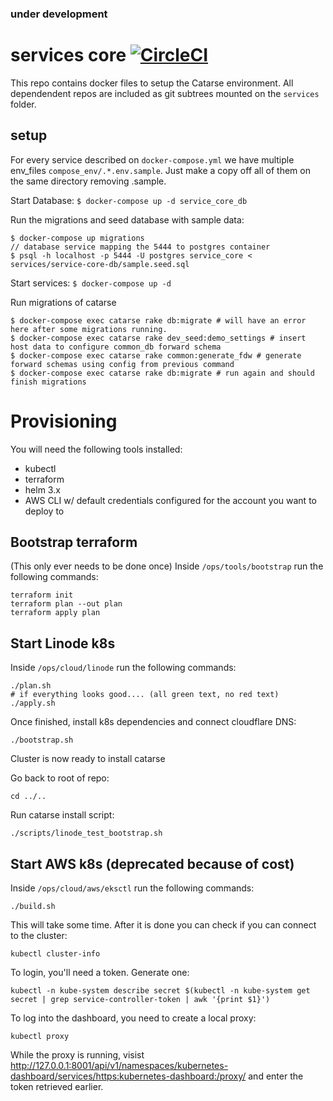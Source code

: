 ### under development

# services core [![CircleCI](https://circleci.com/gh/common-group/services-core.svg?style=svg)](https://circleci.com/gh/common-group/services-core)
This repo contains docker files to setup the Catarse environment. All dependendent repos are included as git subtrees mounted on the ```services``` folder.

## setup
For every service described on `docker-compose.yml` we have multiple env_files `compose_env/.*.env.sample`. Just make a copy off all of them on the same directory removing .sample.

Start Database:
`$ docker-compose up -d service_core_db`

Run the migrations and seed database with sample data:
```
$ docker-compose up migrations
// database service mapping the 5444 to postgres container
$ psql -h localhost -p 5444 -U postgres service_core < services/service-core-db/sample.seed.sql
```

Start services:
`$ docker-compose up -d`

Run migrations of catarse
```
$ docker-compose exec catarse rake db:migrate # will have an error here after some migrations running.
$ docker-compose exec catarse rake dev_seed:demo_settings # insert host data to configure common_db forward schema
$ docker-compose exec catarse rake common:generate_fdw # generate forward schemas using config from previous command
$ docker-compose exec catarse rake db:migrate # run again and should finish migrations
```

# Provisioning

You will need the following tools installed:
 - kubectl
 - terraform
 - helm 3.x
 - AWS CLI w/ default credentials configured for the account you want to deploy to

## Bootstrap terraform

(This only ever needs to be done once) Inside `/ops/tools/bootstrap` run the following commands:

```
terraform init
terraform plan --out plan
terraform apply plan
```

## Start Linode k8s

Inside `/ops/cloud/linode` run the following commands:

```
./plan.sh
# if everything looks good.... (all green text, no red text)
./apply.sh
```

Once finished, install k8s dependencies and connect cloudflare DNS:

```
./bootstrap.sh
```

Cluster is now ready to install catarse

Go back to root of repo:

```
cd ../..
```

Run catarse install script:

```
./scripts/linode_test_bootstrap.sh
```

## Start AWS k8s (deprecated because of cost)

Inside `/ops/cloud/aws/eksctl` run the following commands:

```
./build.sh
```

This will take some time. After it is done you can check if you can connect to the cluster:

```
kubectl cluster-info
```

To login, you'll need a token. Generate one:

```
kubectl -n kube-system describe secret $(kubectl -n kube-system get secret | grep service-controller-token | awk '{print $1}')
```

To log into the dashboard, you need to create a local proxy:

```
kubectl proxy
```

While the proxy is running, visist http://127.0.0.1:8001/api/v1/namespaces/kubernetes-dashboard/services/https:kubernetes-dashboard:/proxy/ and enter the token retrieved earlier.
